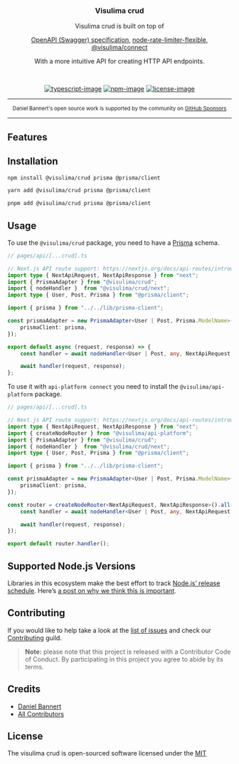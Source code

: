 <div align="center">
  <h3>Visulima crud</h3>
  <p>
  Visulima crud is built on top of

   [OpenAPI (Swagger) specification](https://swagger.io/specification/),
   [node-rate-limiter-flexible](https://github.com/animir/node-rate-limiter-flexible),
   [@visulima/connect](https://github.com/visulima/visulima/tree/main/packages/connect)

With a more intuitive API for creating HTTP API endpoints.

  </p>
</div>

<br />

<div align="center">

[![typescript-image]][typescript-url] [![npm-image]][npm-url] [![license-image]][license-url]

</div>

---

<div align="center">
    <p>
        <sup>
            Daniel Bannert's open source work is supported by the community on <a href="https://github.com/sponsors/prisis">GitHub Sponsors</a>
        </sup>
    </p>
</div>

---

## Features

## Installation

```sh
npm install @visulima/crud prisma @prisma/client
```

```sh
yarn add @visulima/crud prisma @prisma/client
```

```sh
pnpm add @visulima/crud prisma @prisma/client
```

## Usage

To use the `@visulima/crud` package, you need to have a [Prisma](https://www.prisma.io/) schema.

```ts
// pages/api/[...crud].ts

// Next.js API route support: https://nextjs.org/docs/api-routes/introduction
import type { NextApiRequest, NextApiResponse } from "next";
import { PrismaAdapter } from "@visulima/crud";
import { nodeHandler }  from "@visulima/crud/next";
import type { User, Post, Prisma } from "@prisma/client";

import { prisma } from "../../lib/prisma-client";

const prismaAdapter = new PrismaAdapter<User | Post, Prisma.ModelName>({
    prismaClient: prisma,
});

export default async (request, response) => {
    const handler = await nodeHandler<User | Post, any, NextApiRequest, NextApiResponse, Prisma.ModelName>(prismaAdapter);

    await handler(request, response);
};
```

To use it with `api-platform connect` you need to install the `@visulima/api-platform` package.

```ts
// pages/api/[...crud].ts

// Next.js API route support: https://nextjs.org/docs/api-routes/introduction
import type { NextApiRequest, NextApiResponse } from "next";
import { createNodeRouter } from "@visulima/api-platform";
import { PrismaAdapter } from "@visulima/crud";
import { nodeHandler }  from "@visulima/crud/next";
import type { User, Post, Prisma } from "@prisma/client";

import { prisma } from "../../lib/prisma-client";

const prismaAdapter = new PrismaAdapter<User | Post, Prisma.ModelName>({
    prismaClient: prisma,
});

const router = createNodeRouter<NextApiRequest, NextApiResponse>().all(async (request, response) => {
    const handler = await nodeHandler<User | Post, any, NextApiRequest, NextApiResponse, Prisma.ModelName>(prismaAdapter);

    await handler(request, response);
});

export default router.handler();
```

## Supported Node.js Versions

Libraries in this ecosystem make the best effort to track
[Node.js’ release schedule](https://github.com/nodejs/release#release-schedule). Here’s [a
post on why we think this is important](https://medium.com/the-node-js-collection/maintainers-should-consider-following-node-js-release-schedule-ab08ed4de71a).

## Contributing

If you would like to help take a look at the [list of issues](https://github.com/visulima/visulima/issues) and check our [Contributing](.github/CONTRIBUTING.md) guild.

> **Note:** please note that this project is released with a Contributor Code of Conduct. By participating in this project you agree to abide by its terms.

## Credits

-   [Daniel Bannert](https://github.com/prisis)
-   [All Contributors](https://github.com/visulima/visulima/graphs/contributors)

## License

The visulima crud is open-sourced software licensed under the [MIT][license-url]

[typescript-image]: https://img.shields.io/badge/Typescript-294E80.svg?style=for-the-badge&logo=typescript
[typescript-url]: "typescript"
[license-image]: https://img.shields.io/npm/l/@visulima/crud?color=blueviolet&style=for-the-badge
[license-url]: LICENSE.md "license"
[npm-image]: https://img.shields.io/npm/v/@visulima/crud/latest.svg?style=for-the-badge&logo=npm
[npm-url]: https://www.npmjs.com/package/@visulima/crud/v/latest "npm"

